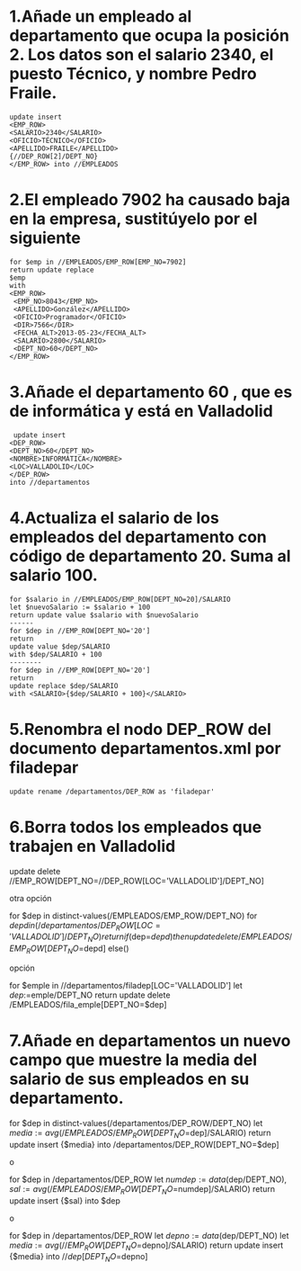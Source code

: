 # 1.Añade un empleado al departamento que ocupa la posición 2. Los datos son el salario 2340, el puesto Técnico, y nombre Pedro Fraile.

    update insert
    <EMP_ROW>
    <SALARIO>2340</SALARIO>
    <OFICIO>TÉCNICO</OFICIO>
    <APELLIDO>FRAILE</APELLIDO>
    {//DEP_ROW[2]/DEPT_NO}
    </EMP_ROW> into //EMPLEADOS

# 2.El empleado 7902 ha causado baja en la empresa, sustitúyelo por el siguiente
    for $emp in //EMPLEADOS/EMP_ROW[EMP_NO=7902]
    return update replace 
    $emp
    with 
    <EMP_ROW>
     <EMP_NO>8043</EMP_NO>
     <APELLIDO>González</APELLIDO>
     <OFICIO>Programador</OFICIO>
     <DIR>7566</DIR>
     <FECHA_ALT>2013-05-23</FECHA_ALT>
     <SALARIO>2800</SALARIO>
     <DEPT_NO>60</DEPT_NO>
    </EMP_ROW> 
# 3.Añade el departamento 60 , que es de informática y está en Valladolid
     update insert
    <DEP_ROW>
    <DEPT_NO>60</DEPT_NO>
    <NOMBRE>INFORMÁTICA</NOMBRE>
    <LOC>VALLADOLID</LOC> 
    </DEP_ROW>
    into //departamentos

# 4.Actualiza el salario de los empleados del departamento con código de departamento 20. Suma al salario 100.
    
    for $salario in //EMPLEADOS/EMP_ROW[DEPT_NO=20]/SALARIO
    let $nuevoSalario := $salario + 100
    return update value $salario with $nuevoSalario
    ------
    for $dep in //EMP_ROW[DEPT_NO='20']
    return 
    update value $dep/SALARIO
    with $dep/SALARIO + 100
    --------
    for $dep in //EMP_ROW[DEPT_NO='20']
    return 
    update replace $dep/SALARIO
    with <SALARIO>{$dep/SALARIO + 100}</SALARIO>


# 5.Renombra el nodo DEP_ROW del documento departamentos.xml por filadepar 

    update rename /departamentos/DEP_ROW as 'filadepar'

# 6.Borra todos los empleados que trabajen en Valladolid

   update delete 
   //EMP_ROW[DEPT_NO=//DEP_ROW[LOC='VALLADOLID']/DEPT_NO]

otra opción

   for $dep in distinct-values(/EMPLEADOS/EMP_ROW/DEPT_NO)
   for $depd in (/departamentos/DEP_ROW[LOC='VALLADOLID']/DEPT_NO)
   return if($dep=$depd) then update delete /EMPLEADOS/EMP_ROW[DEPT_NO=$depd]
   else()

opción

   for $emple in //departamentos/filadep[LOC='VALLADOLID']
   let $dep:=$emple/DEPT_NO
   return update delete /EMPLEADOS/fila_emple[DEPT_NO=$dep]


# 7.Añade en departamentos un nuevo campo que muestre la media del salario de sus empleados en su departamento. 


   for $dep in distinct-values(/departamentos/DEP_ROW/DEPT_NO)
   let $media:=avg(/EMPLEADOS/EMP_ROW[DEPT_NO=$dep]/SALARIO)
   return update insert <media>{$media}</media> into /departamentos/DEP_ROW[DEPT_NO=$dep]

o

   for $dep in /departamentos/DEP_ROW
   let $numdep:=data($dep/DEPT_NO), $sal:=avg(/EMPLEADOS/EMP_ROW[DEPT_NO=$numdep]/SALARIO)
   return update insert <media> {$sal} </media> into $dep

o

   for $dep in /departamentos/DEP_ROW
   let $depno:= data($dep/DEPT_NO)
   let $media:= avg(//EMP_ROW[DEPT_NO=$depno]/SALARIO)
   return update insert <mediasalario>{$media}</mediasalario> into //$dep[DEPT_NO=$depno]












